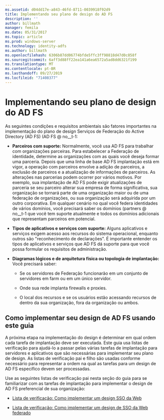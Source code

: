 ```yaml
---
ms.assetid: d04dd17e-a843-46fd-8711-0039918f92d9
title: Implementando seu plano de design do AD FS
description: ''
author: billmath
manager: femila
ms.date: 05/31/2017
ms.topic: article
ms.prod: windows-server
ms.technology: identity-adfs
ms.author: billmath
ms.openlocfilehash: 6306b87dd06774bfde5ffc3ff98818d47d0c858f
ms.sourcegitcommit: 6aff3d88ff22ea141a6ea6572a5ad8dd6321f199
ms.translationtype: MT
ms.contentlocale: pt-BR
ms.lasthandoff: 09/27/2019
ms.locfileid: "71408377"
---
```

# <a name="implementing-your-ad-fs-design-plan"></a>Implementando seu plano de design do AD FS

As seguintes condições e requisitos ambientais são fatores importantes na implementação do plano de design Serviços de Federação do Active Directory (AD FS) \(AD FS @ no__t-1:  
  
-   **Parceiros com suporte:** Normalmente, você usa AD FS para trabalhar com organizações parceiras. Para estabelecer a Federação de identidade, determine as organizações com as quais você deseja formar uma parceria. Depois que uma linha de base AD FS implantação está em vigor, a operação com parceiros envolve a adição de parceiros, a exclusão de parceiros e a atualização de informações de parceiros. As alterações nas parcerias podem ocorrer por vários motivos. Por exemplo, sua implantação de AD FS pode exigir atualizações de parceria se seu parceiro alterar sua empresa de forma significativa, sua organização se tornará parte de uma organização maior ou de uma federação de organizações, ou sua organização será adquirida por um outro corporativa. Em qualquer cenário no qual você federa identidades de vários domínios, você precisará saber os domínios \(partners @ no__t-1 que você tem suporte atualmente e todos os domínios adicionais que representam parceiros em potencial.  
  
-   **Tipos de aplicativos e serviços com suporte:** Alguns aplicativos e serviços exigem acesso aos recursos do sistema operacional, enquanto outros são "reconhecimento de declarações". É importante entender os tipos de aplicativos e serviços que AD FS dá suporte para que você possa formular os requisitos de administração.  
  
-   **Diagramas lógicos e de arquitetura física ou topologia de implantação:** Você precisará saber:  
  
    -   Se os servidores de Federação funcionarão em um conjunto de servidores em farm ou em um único servidor.  
  
    -   Onde sua rede implanta firewalls e proxies.  
  
    -   O local dos recursos e se os usuários estão acessando recursos de dentro da sua organização, fora da organização ou ambos.  
  
## <a name="how-to-implement-your-ad-fs-design-using-this-guide"></a>Como implementar seu design de AD FS usando este guia  
A próxima etapa na implementação do design é determinar em qual ordem cada tarefa de implantação deve ser executada. Este guia usa listas de verificação para ajudá-lo a passar pelas várias tarefas de implantação para servidores e aplicativos que são necessárias para implementar seu plano de design. As listas de verificação pai e filho são usadas conforme necessário para representar a ordem na qual as tarefas para um design de AD FS específico devem ser processadas.  
  
Use as seguintes listas de verificação pai nesta seção do guia para se familiarizar com as tarefas de implantação para implementar o design de AD FS preferencial de sua organização:  
  
-   [Lista de verificação: Como implementar um design SSO da Web](Checklist--Implementing-a-Web-SSO-Design.md)  
  
-   [Lista de verificação: Como implementar um design de SSO da Web federado](Checklist--Implementing-a-Federated-Web-SSO-Design.md)  
